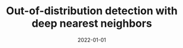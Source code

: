 ---
title: "Out-of-distribution detection with deep nearest neighbors"
collection: publications
category: manuscripts
permalink: /publication/2022-01-01-out-of-distribution
excerpt: 'This paper presents methods for out-of-distribution detection using deep nearest neighbors.'
date: 2022-01-01
venue: 'ICML'
citation: 'Wang S, Aitchison L. (2022). &quot;Out-of-distribution detection with deep nearest neighbors.&quot; <i>ICML</i>.'
--- 